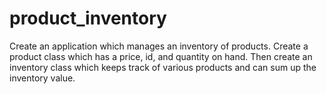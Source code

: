 # product_inventory
Create an application which manages an inventory of products. Create a product class which has a price, id, and quantity on hand. Then create an inventory class which keeps track of various products and can sum up the inventory value.
